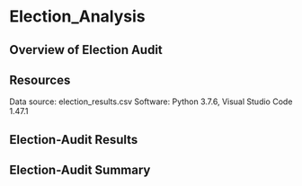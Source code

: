# Election_Analysis

## Overview of Election Audit

## Resources
Data source: election_results.csv
Software: Python 3.7.6, Visual Studio Code 1.47.1

## Election-Audit Results

## Election-Audit Summary


